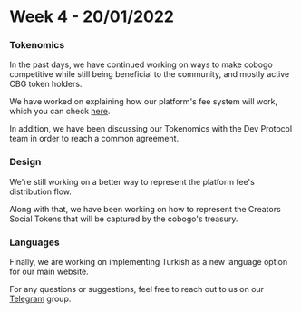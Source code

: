 # Week 4 - 20/01/2022

### Tokenomics

In the past days, we have continued working on ways to make cobogo competitive while still being beneficial to the community, and mostly active CBG token holders.&#x20;

We have worked on explaining how our platform's fee system will work, which you can check [here](../token/cbg/platform-fee.md).

In addition, we have been discussing our Tokenomics with the Dev Protocol team in order to reach a common agreement.&#x20;

### Design

We're still working on a better way to represent the platform fee's distribution flow.&#x20;

Along with that, we have been working on how to represent the Creators Social Tokens that will be captured by the cobogo's treasury.

### Languages

Finally, we are working on implementing Turkish as a new language option for our main website.

For any questions or suggestions, feel free to reach out to us on our [Telegram](https://t.me/cobogosocial) group.&#x20;

